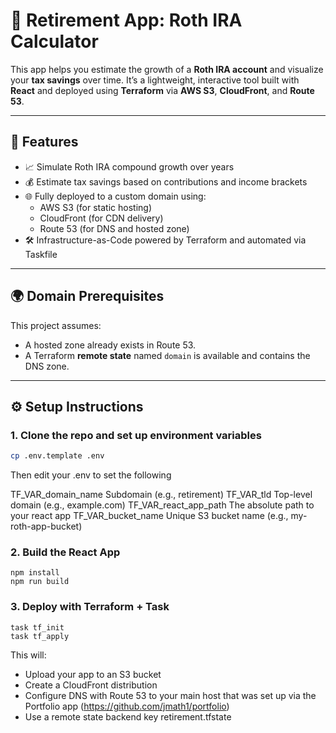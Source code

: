 # 💸 Retirement App: Roth IRA Calculator

This app helps you estimate the growth of a **Roth IRA account** and visualize your **tax savings** over time. It’s a lightweight, interactive tool built with **React** and deployed using **Terraform** via **AWS S3**, **CloudFront**, and **Route 53**.

---

## 🔧 Features

- 📈 Simulate Roth IRA compound growth over years
- 💰 Estimate tax savings based on contributions and income brackets
- 🌐 Fully deployed to a custom domain using:
  - AWS S3 (for static hosting)
  - CloudFront (for CDN delivery)
  - Route 53 (for DNS and hosted zone)
- 🛠️ Infrastructure-as-Code powered by Terraform and automated via Taskfile

---

## 🌍 Domain Prerequisites

This project assumes:

- A hosted zone already exists in Route 53.
- A Terraform **remote state** named `domain` is available and contains the DNS zone.

---

## ⚙️ Setup Instructions

### 1. Clone the repo and set up environment variables

```bash
cp .env.template .env
```

Then edit your .env to set the following

TF_VAR_domain_name Subdomain (e.g., retirement)
TF_VAR_tld Top-level domain (e.g., example.com)
TF_VAR_react_app_path The absolute path to your react app
TF_VAR_bucket_name Unique S3 bucket name (e.g., my-roth-app-bucket)

### 2. Build the React App

```
npm install
npm run build
```

### 3. Deploy with Terraform + Task

```
task tf_init
task tf_apply
```

This will:

- Upload your app to an S3 bucket
- Create a CloudFront distribution
- Configure DNS with Route 53 to your main host that was set up via the Portfolio app (https://github.com/jmath1/portfolio)
- Use a remote state backend key retirement.tfstate
